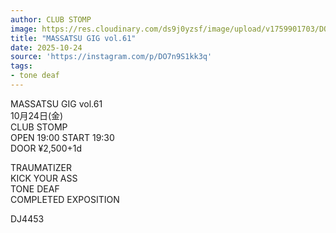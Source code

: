 ```yaml
---
author: CLUB STOMP
image: https://res.cloudinary.com/ds9j0yzsf/image/upload/v1759901703/DO7n9S1kk3q.jpg
title: "MASSATSU GIG vol.61"
date: 2025-10-24
source: 'https://instagram.com/p/DO7n9S1kk3q'
tags:
- tone deaf
---
```

MASSATSU GIG vol.61<br>
10月24日(金)<br>
CLUB STOMP<br>
OPEN 19:00 START 19:30<br>
DOOR ¥2,500+1d

TRAUMATIZER<br>
KICK YOUR ASS<br>
TONE DEAF<br>
COMPLETED EXPOSITION

DJ4453
